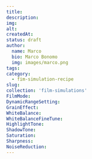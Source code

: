 ```yaml
---
title:
description:
img:
alt:
createdAt:
status: draft
author:
  name: Marco
  bio: Marco Bonomo
  img: images/marco.png
tags:
category:
  - fim-simulation-recipe
slug:
collection: 'film-simulations'
FilmMode:
DynamicRangeSetting:
GrainEffect:
WhiteBalance:
WhiteBalanceFineTune:
HighlightTone:
ShadowTone:
Saturation:
Sharpness:
NoiseReduction:
---
```

